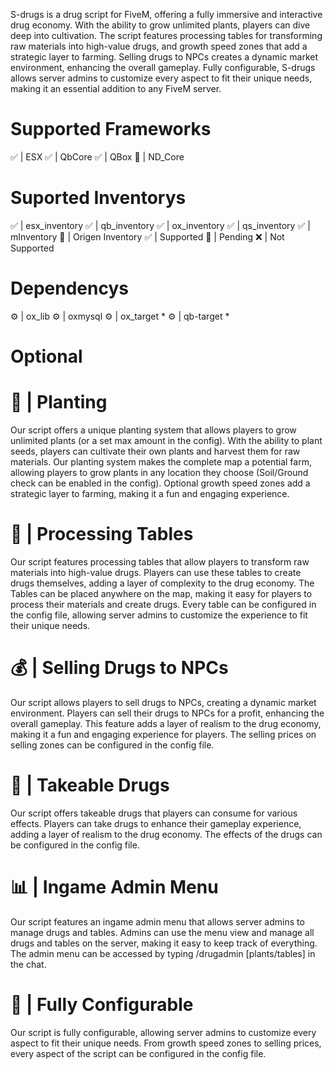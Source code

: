 S-drugs is a drug script for FiveM, offering a fully immersive and interactive drug economy. With the ability to grow unlimited plants, players can dive deep into cultivation. The script features processing tables for transforming raw materials into high-value drugs, and growth speed zones that add a strategic layer to farming. Selling drugs to NPCs creates a dynamic market environment, enhancing the overall gameplay. Fully configurable, S-drugs allows server admins to customize every aspect to fit their unique needs, making it an essential addition to any FiveM server.

# Supported Frameworks
✅ | ESX
✅ | QbCore
✅ | QBox
🔧 | ND_Core
# Suported Inventorys
✅ | esx_inventory
✅ | qb_inventory
✅ | ox_inventory
✅ | qs_inventory
✅ | mInventory
🔧 | Origen Inventory
✅ | Supported 🔧 | Pending ❌ | Not Supported

# Dependencys
⚙️ | ox_lib
⚙️ | oxmysql
⚙️ | ox_target *
⚙️ | qb-target *
# Optional


# 🌱 | Planting
Our script offers a unique planting system that allows players to grow unlimited plants (or a set max amount in the config). With the ability to plant seeds, players can cultivate their own plants and harvest them for raw materials. Our planting system makes the complete map a potential farm, allowing players to grow plants in any location they choose (Soil/Ground check can be enabled in the config). Optional growth speed zones add a strategic layer to farming, making it a fun and engaging experience.

# 🧪 | Processing Tables
Our script features processing tables that allow players to transform raw materials into high-value drugs. Players can use these tables to create drugs themselves, adding a layer of complexity to the drug economy. The Tables can be placed anywhere on the map, making it easy for players to process their materials and create drugs. Every table can be configured in the config file, allowing server admins to customize the experience to fit their unique needs.

# 💰 | Selling Drugs to NPCs
Our script allows players to sell drugs to NPCs, creating a dynamic market environment. Players can sell their drugs to NPCs for a profit, enhancing the overall gameplay. This feature adds a layer of realism to the drug economy, making it a fun and engaging experience for players. The selling prices on selling zones can be configured in the config file.

# 🚬 | Takeable Drugs
Our script offers takeable drugs that players can consume for various effects. Players can take drugs to enhance their gameplay experience, adding a layer of realism to the drug economy. The effects of the drugs can be configured in the config file.

# 📊 | Ingame Admin Menu
Our script features an ingame admin menu that allows server admins to manage drugs and tables. Admins can use the menu view and manage all drugs and tables on the server, making it easy to keep track of everything. The admin menu can be accessed by typing /drugadmin [plants/tables] in the chat.

# 🔧 | Fully Configurable
Our script is fully configurable, allowing server admins to customize every aspect to fit their unique needs. From growth speed zones to selling prices, every aspect of the script can be configured in the config file.
